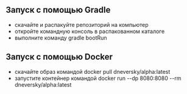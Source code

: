 ## Запуск с помощью Gradle
- скачайте и распакуйте репозиторий на компьютер
- откройте командную консоль в распакованном каталоге
- выполните команду gradle bootRun
## Запуск с помощью Docker
- скачайте образ командой docker pull dneversky/alpha:latest
- запустите контейнер командой docker run --dp 8080:8080 --rm dneversky/alpha:latest
